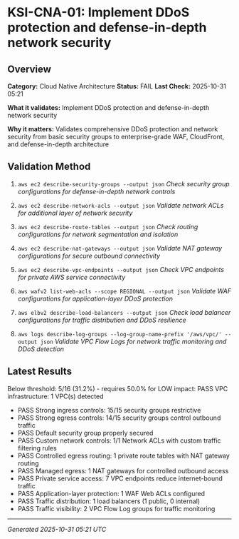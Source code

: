 # KSI-CNA-01: Implement DDoS protection and defense-in-depth network security

## Overview

**Category:** Cloud Native Architecture
**Status:** FAIL
**Last Check:** 2025-10-31 05:21

**What it validates:** Implement DDoS protection and defense-in-depth network security

**Why it matters:** Validates comprehensive DDoS protection and network security from basic security groups to enterprise-grade WAF, CloudFront, and defense-in-depth architecture

## Validation Method

1. `aws ec2 describe-security-groups --output json`
   *Check security group configurations for defense-in-depth network controls*

2. `aws ec2 describe-network-acls --output json`
   *Validate network ACLs for additional layer of network security*

3. `aws ec2 describe-route-tables --output json`
   *Check routing configurations for network segmentation and isolation*

4. `aws ec2 describe-nat-gateways --output json`
   *Validate NAT gateway configurations for secure outbound connectivity*

5. `aws ec2 describe-vpc-endpoints --output json`
   *Check VPC endpoints for private AWS service connectivity*

6. `aws wafv2 list-web-acls --scope REGIONAL --output json`
   *Validate WAF configurations for application-layer DDoS protection*

7. `aws elbv2 describe-load-balancers --output json`
   *Check load balancer configurations for traffic distribution and DDoS resilience*

8. `aws logs describe-log-groups --log-group-name-prefix '/aws/vpc/' --output json`
   *Validate VPC Flow Logs for network traffic monitoring and DDoS detection*

## Latest Results

Below threshold: 5/16 (31.2%) - requires 50.0% for LOW impact: PASS VPC infrastructure: 1 VPC(s) detected
- PASS Strong ingress controls: 15/15 security groups restrictive
- PASS Strong egress controls: 14/15 security groups control outbound traffic
- PASS Default security group properly secured
- PASS Custom network controls: 1/1 Network ACLs with custom traffic filtering rules
- PASS Controlled egress routing: 1 private route tables with NAT gateway routing
- PASS Managed egress: 1 NAT gateways for controlled outbound access
- PASS Private service access: 7 VPC endpoints reduce internet-bound traffic
- PASS Application-layer protection: 1 WAF Web ACLs configured
- PASS Traffic distribution: 1 load balancers (1 public, 0 internal)
- PASS Traffic visibility: 2 VPC Flow Log groups for traffic monitoring

---
*Generated 2025-10-31 05:21 UTC*